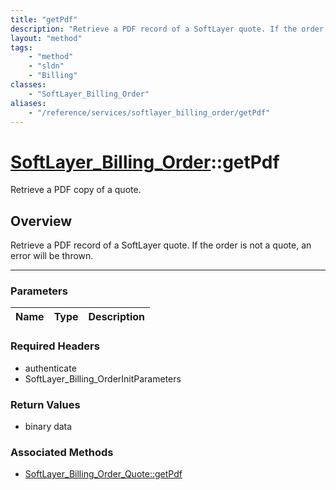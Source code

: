 ```yaml
---
title: "getPdf"
description: "Retrieve a PDF record of a SoftLayer quote. If the order is not a quote, an error will be thrown."
layout: "method"
tags:
    - "method"
    - "sldn"
    - "Billing"
classes:
    - "SoftLayer_Billing_Order"
aliases:
    - "/reference/services/softlayer_billing_order/getPdf"
---
```

# [SoftLayer_Billing_Order](/reference/services/SoftLayer_Billing_Order)::getPdf


Retrieve a PDF copy of a quote.


## Overview 
Retrieve a PDF record of a SoftLayer quote. If the order is not a quote, an error will be thrown. 

-----

### Parameters 
|Name | Type | Description |
| --- | --- | --- |


### Required Headers
* authenticate
* SoftLayer_Billing_OrderInitParameters


### Return Values
* binary data


### Associated Methods

*  [SoftLayer_Billing_Order_Quote::getPdf](/reference/services/SoftLayer_Billing_Order_Quote/getPdf )




